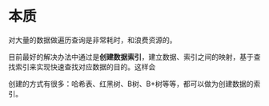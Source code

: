# 本质
对大量的数据做遍历查询是非常耗时，和浪费资源的。

目前最好的解决办法中通过是**创建数据索引**，建立数据、索引之间的映射，基于查找索引来实现快速查找对应数据的目的。这样会

创建的方式有很多：哈希表、红黑树、B树、B+树等等，都可以做为创建数据的索引。